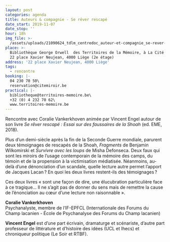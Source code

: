 ```yaml
---
layout: post
categories: agenda
title: Auteurs & compagnie - Se rêver rescapé
date_start: 2019-11-07
date_stop: ''
hour: 18h
img_file: >-
  /assets/uploads/21090624_tdlm_centredoc_auteur-et-compagnie_se-rever-rescape_agenda-territoires.jpg
place: >-
  Bibliothèque George Orwell  des Territoires de la Mémoire, à La Cité Miroir, 
  22 place Xavier Neujean, 4000 Liège (2e étage)
address: '22 place Xavier Neujean, 4000 Liège'
tags:
  - rencontre
booking: |-
  04 230 70 50\
  reservation@citemiroir.be
practical: |-
  bibliotheque@territoires-memoire.be\
  +32 (0) 4 232 70 62\
  www.territoires-memoire.be
---
```

Rencontre avec Coralie Vankerkhoven animée par Vincent Engel autour de son livre _Se rêver rescapé : Essai sur des faussaires de la Shoah_ (ed. EME, 2018).

Plus d’un demi-siècle après la fin de la ­Seconde Guerre mondiale, parurent deux témoignages de rescapés de la Shoah, _­Fragments_ de ­Benjamin Wilkomirski et ­_Survivre avec les loups_ de Misha Defonseca. Deux faux qui sont les miroirs de l’usage contemporain de la mémoire des camps, du témoin et de la propension à la victimisation médiatisée. Néanmoins, au-delà d’une dénonciation d’un scandale, quelle lecture autre permet l’apport de Jacques Lacan ? En quoi les deux livres restent-ils des témoignages ?

Ces deux livres « sont une façon de dire, une élucubration particulière face à ce tragique… Il ne s’agit pas de donner du sens mais de remettre la cause de l’énonciation au cœur d’une lecture non raisonnable ».

**Coralie Vankerkhoven**\
Psychanalyste, membre de l’IF-EPFCL (­Internationale des Forums du Champ lacanien - École de ­Psychanalyse des Forums du Champ lacanien)

**Vincent Engel** est d’une part écrivain, dramaturge et scénariste, d’autre part professeur de littérature et d’histoire des idées (UCL et Ihecs) et chroniqueur politique (Le Soir et RTBF).
